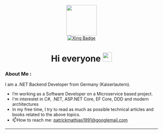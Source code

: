 <div id="header" align="center">
  <img src="https://media.giphy.com/media/QpVUMRUJGokfqXyfa1/giphy.gif" width="100"/>
  <div id="badges">
    <a href="https://www.xing.com/profile/Patrick_Mathias3">
      <img src="https://img.shields.io/badge/Xing-green?style=for-the-badge&logo=xing&logoColor=white?" alt="Xing Badge"/>
    </a>
  </div>
  <img src="https://komarev.com/ghpvc/?username=pama0013&style=flat-square&color=blue" alt=""/>
  <h1>
  Hi everyone
  <img src="https://media.giphy.com/media/hvRJCLFzcasrR4ia7z/giphy.gif" width="30px"/>
</h1>
</div>

### About Me :
I am a .NET Backend Developer from Germany (Kaiserlautern).
- I’m working as a Software Developer on a Microservice based project.
- I'm interestet in C#, .NET, ASP.NET Core, EF Core, DDD and modern architectures
- In my free time, I try to read as much as possible technical articles and books related to the above topics.
- :mailbox:How to reach me: patrickmathias1991@googlemail.com
---
